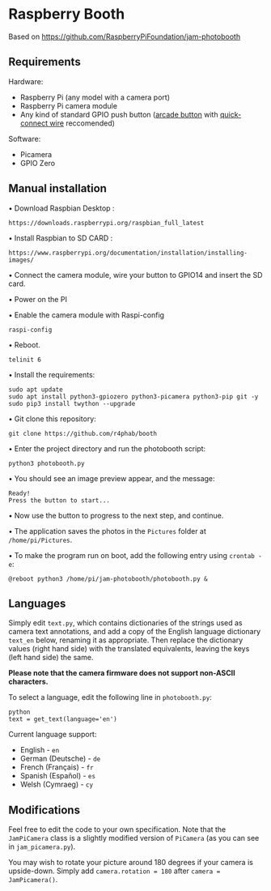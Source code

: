 # Raspberry Booth

Based on https://github.com/RaspberryPiFoundation/jam-photobooth

## Requirements

Hardware:

- Raspberry Pi (any model with a camera port)
- Raspberry Pi camera module
- Any kind of standard GPIO push button ([arcade button](https://www.modmypi.com/raspberry-pi/sensors-1061/buttons-and-switches-1098/arcade-button-30mm-translucent-red)
with [quick-connect wire](https://www.modmypi.com/raspberry-pi/sensors-1061/buttons-and-switches-1098/arcade-button-quick-connect-wires-set-of-10-pairs)
reccomended)

Software:

- Picamera
- GPIO Zero

## Manual installation

• Download Raspbian Desktop :

    https://downloads.raspberrypi.org/raspbian_full_latest
 
• Install Raspbian to SD CARD :

    https://www.raspberrypi.org/documentation/installation/installing-images/

• Connect the camera module, wire your button to GPIO14 and insert the SD card.

• Power on the PI

• Enable the camera module with Raspi-config

    raspi-config
    
• Reboot.

    telinit 6

• Install the requirements:

    sudo apt update
    sudo apt install python3-gpiozero python3-picamera python3-pip git -y
    sudo pip3 install twython --upgrade

• Git clone this repository:

    git clone https://github.com/r4phab/booth

• Enter the project directory and run the photobooth script:

    python3 photobooth.py

• You should see an image preview appear, and the message:

    Ready!
    Press the button to start...

• Now use the button to progress to the next step, and continue.

• The application saves the photos in the `Pictures` folder at
`/home/pi/Pictures`.

• To make the program run on boot, add the following entry using `crontab -e`:

    @reboot python3 /home/pi/jam-photobooth/photobooth.py &
    
## Languages

Simply edit `text.py`, which contains dictionaries of the strings used as camera
text annotations, and add a copy of the English language dictionary `text_en`
below, renaming it as appropriate. Then replace the dictionary values (right
hand side) with the translated equivalents, leaving the keys (left hand side)
the same.

**Please note that the camera firmware does not support non-ASCII characters.**

To select a language, edit the following line in `photobooth.py`:

    python
    text = get_text(language='en')

Current language support:

- English - `en`
- German (Deutsche) - `de`
- French (Français) - `fr`
- Spanish (Español) - `es`
- Welsh (Cymraeg) - `cy`

## Modifications

Feel free to edit the code to your own specification. Note that the
`JamPiCamera` class is a slightly modified version of `PiCamera` (as you can
see in `jam_picamera.py`).

You may wish to rotate your picture around 180 degrees if your camera is
upside-down. Simply add `camera.rotation = 180` after `camera = JamPicamera()`.
